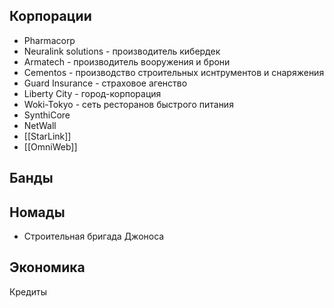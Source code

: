 ## Корпорации

- Pharmacorp
- Neuralink solutions - производитель кибердек
- Armatech - производитель вооружения и брони 
- Cementos - производство строительных иснтрументов и снаряжения
- Guard Insurance - страховое агенство
- Liberty City - город-корпорация
- Woki-Tokyo - сеть ресторанов быстрого питания
- SynthiCore 
- NetWall
- [[StarLink]]
- [[OmniWeb]]

## Банды


## Номады

- Строительная бригада Джоноса

## Экономика

Кредиты